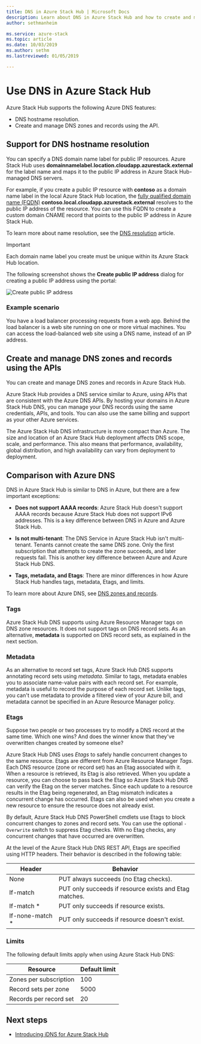 ```yaml
---
title: DNS in Azure Stack Hub | Microsoft Docs
description: Learn about DNS in Azure Stack Hub and how to create and manage DNS zones.
author: sethmanheim

ms.service: azure-stack
ms.topic: article
ms.date: 10/03/2019
ms.author: sethm
ms.lastreviewed: 01/05/2019

---
```

# Use DNS in Azure Stack Hub

Azure Stack Hub supports the following Azure DNS features:

* DNS hostname resolution.
* Create and manage DNS zones and records using the API.

## Support for DNS hostname resolution

You can specify a DNS domain name label for public IP resources. Azure Stack Hub uses **domainnamelabel.location.cloudapp.azurestack.external** for the label name and maps it to the public IP address in Azure Stack Hub-managed DNS servers.

For example, if you create a public IP resource with **contoso** as a domain name label in the local Azure Stack Hub location, the [fully qualified domain name (FQDN)](https://en.wikipedia.org/wiki/Fully_qualified_domain_name) **contoso.local.cloudapp.azurestack.external** resolves to the public IP address of the resource. You can use this FQDN to create a custom domain CNAME record that points to the public IP address in Azure Stack Hub.

To learn more about name resolution, see the [DNS resolution](/azure/dns/dns-for-azure-services?toc=%2fazure%2fvirtual-machines%2fwindows%2ftoc.json) article.

> [!IMPORTANT]
> Each domain name label you create must be unique within its Azure Stack Hub location.

The following screenshot shows the **Create public IP address** dialog for creating a public IP address using the portal:

![Create public IP address](media/azure-stack-dns/image01.png)

### Example scenario

You have a load balancer processing requests from a web app. Behind the load balancer is a web site running on one or more virtual machines. You can access the load-balanced web site using a DNS name, instead of an IP address.

## Create and manage DNS zones and records using the APIs

You can create and manage DNS zones and records in Azure Stack Hub.

Azure Stack Hub provides a DNS service similar to Azure, using APIs that are consistent with the Azure DNS APIs.  By hosting your domains in Azure Stack Hub DNS, you can manage your DNS records using the same credentials, APIs, and tools. You can also use the same billing and support as your other Azure services.

The Azure Stack Hub DNS infrastructure is more compact than Azure. The size and location of an Azure Stack Hub deployment affects DNS scope, scale, and performance. This also means that performance, availability, global distribution, and high availability can vary from deployment to deployment.

## Comparison with Azure DNS

DNS in Azure Stack Hub is similar to DNS in Azure, but there are a few important exceptions:

* **Does not support AAAA records**: Azure Stack Hub doesn't support AAAA records because Azure Stack Hub does not support IPv6 addresses. This is a key difference between DNS in Azure and Azure Stack Hub.

* **Is not multi-tenant**: The DNS Service in Azure Stack Hub isn't multi-tenant. Tenants cannot create the same DNS zone. Only the first subscription that attempts to create the zone succeeds, and later requests fail. This is another key difference between Azure and Azure Stack Hub DNS.

* **Tags, metadata, and Etags**: There are minor differences in how Azure Stack Hub handles tags, metadata, Etags, and limits.

To learn more about Azure DNS, see [DNS zones and records](/azure/dns/dns-zones-records).

### Tags

Azure Stack Hub DNS supports using Azure Resource Manager tags on DNS zone resources. It does not support tags on DNS record sets. As an alternative, **metadata** is supported on DNS record sets, as explained in the next section.

### Metadata

As an alternative to record set tags, Azure Stack Hub DNS supports annotating record sets using *metadata*. Similar to tags, metadata enables you to associate name-value pairs with each record set. For example, metadata is useful to record the purpose of each record set. Unlike tags, you can't use metadata to provide a filtered view of your Azure bill, and metadata cannot be specified in an Azure Resource Manager policy.

### Etags

Suppose two people or two processes try to modify a DNS record at the same time. Which one wins? And does the winner know that they've overwritten changes created by someone else?

Azure Stack Hub DNS uses *Etags* to safely handle concurrent changes to the same resource. Etags are different from Azure Resource Manager *Tags*. Each DNS resource (zone or record set) has an Etag associated with it. When a resource is retrieved, its Etag is also retrieved. When you update a resource, you can choose to pass back the Etag so Azure Stack Hub DNS can verify the Etag on the server matches. Since each update to a resource results in the Etag being regenerated, an Etag mismatch indicates a concurrent change has occurred. Etags can also be used when you create a new resource to ensure the resource does not already exist.

By default, Azure Stack Hub DNS PowerShell cmdlets use Etags to block concurrent changes to zones and record sets. You can use the optional `-Overwrite` switch to suppress Etag checks. With no Etag checks, any concurrent changes that have occurred are overwritten.

At the level of the Azure Stack Hub DNS REST API, Etags are specified using HTTP headers. Their behavior is described in the following table:

| Header | Behavior|
|--------|---------|
| None   | PUT always succeeds (no Etag checks).|
| If-match| PUT only succeeds if resource exists and Etag matches.|
| If-match *| PUT only succeeds if resource exists.|
| If-none-match *| PUT only succeeds if resource doesn't exist.|

### Limits

The following default limits apply when using Azure Stack Hub DNS:

| Resource| Default limit|
|---------|--------------|
| Zones per subscription| 100|
| Record sets per zone| 5000|
| Records per record set| 20|

## Next steps

* [Introducing iDNS for Azure Stack Hub](azure-stack-understanding-dns.md)
